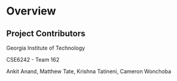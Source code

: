 # Overview


## Project Contributors

Georgia Institute of Technology

CSE6242 - Team 162

Ankit Anand, Matthew Tate, Krishna Tatineni, Cameron Wonchoba

